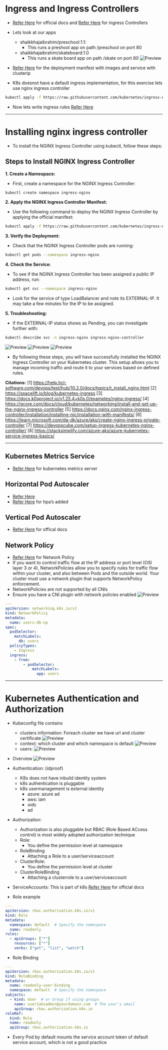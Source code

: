 # Ingress and Ingress Controllers

* [Refer Here](https://kubernetes.io/docs/concepts/services-networking/ingress/) for official docs and [Refer Here](https://kubernetes.io/docs/concepts/services-networking/ingress-controllers/) for ingress Controllers
* Lets look at our apps
  * shaikkhajaibrahim/preschool:1.1:
    * This runs a preshool app on path /preschool on port 80
  * shaikkhajaibrahim/skateboard:1.0
    * This runs a skate board app on path /skate on port 80
![Preview](images/k8s52.png)

* [Refer Here](https://github.com/rithwiksrivastav4/kubernetes/commit/2dbf7c4c4c6c1e6df85eb18aaf00c65d57c4514d) for the deployment manifest with images and service with clusterip
* K8s doesnot have a default ingress implementation, for this exercise lets use nginx ingress controller

```bash
kubectl apply -f https://raw.githubusercontent.com/kubernetes/ingress-nginx/main/deploy/static/provider/cloud/deploy.yaml
```

* Now lets write ingress rules [Refer Here](https://github.com/rithwiksrivastav4/kubernetes/commit/2dbf7c4c4c6c1e6df85eb18aaf00c65d57c4514d#diff-27de092b9888fec9a5745a29ec8ac9d2d959f3fd2a8213e163c1334c84188c77)

----

# Installing nginx ingress controller

* To install the NGINX Ingress Controller using kubectl, follow these steps:

## Steps to Install NGINX Ingress Controller

**1. Create a Namespace:**

* First, create a namespace for the NGINX Ingress Controller:

```bash
kubectl create namespace ingress-nginx
```

**2. Apply the NGINX Ingress Controller Manifest:**

* Use the following command to deploy the NGINX Ingress Controller by applying the official manifest:

```bash
kubectl apply -f https://raw.githubusercontent.com/kubernetes/ingress-nginx/main/deploy/static/provider/cloud/deploy.yaml
```

**3. Verify the Deployment:**

* Check that the NGINX Ingress Controller pods are running:

```bash
kubectl get pods --namespace ingress-nginx
```

**4. Check the Service:**

* To see if the NGINX Ingress Controller has been assigned a public IP address, run:

```bash
kubectl get svc --namespace ingress-nginx
```

* Look for the service of type LoadBalancer and note its EXTERNAL-IP. It may take a few minutes for the IP to be assigned.

**5. Troubleshooting:**

* If the EXTERNAL-IP status shows as Pending, you can investigate further with:

```bash
kubectl describe svc -n ingress-nginx ingress-nginx-controller
```

![Preview](images/k8s58.png)
![Preview](images/k8s59.png)
![Preview](images/k8s60.png)


* By following these steps, you will have successfully installed the NGINX Ingress Controller on your Kubernetes cluster. This setup allows you to manage incoming traffic and route it to your services based on defined rules.

**Citations:**
[1] https://help.hcl-software.com/devops/test/hub/10.2.0/docs/topics/t_install_nginx.html
[2] https://spacelift.io/blog/kubernetes-ingress
[3] https://docs.k0sproject.io/v1.25.4+k0s.0/examples/nginx-ingress/
[4] https://gcore.com/docs/cloud/kubernetes/networking/install-and-set-up-the-nginx-ingress-controller
[5] https://docs.nginx.com/nginx-ingress-controller/installation/installing-nic/installation-with-manifests/
[6] https://learn.microsoft.com/da-dk/azure/aks/create-nginx-ingress-private-controller
[7] https://devopscube.com/setup-ingress-kubernetes-nginx-controller/
[8] https://stacksimplify.com/azure-aks/azure-kubernetes-service-ingress-basics/

----

## Kubernetes Metrics Service

* [Refer Here](https://kubernetes-sigs.github.io/metrics-server/) for kubernetes metrics server

## Horizontal Pod Autoscaler

* [Refer Here](https://kubernetes.io/docs/tasks/run-application/horizontal-pod-autoscale/)
* [Refer Here](https://github.com/rithwiksrivastav4/kubernetes/commit/b1b8ec41bb4da87ea37bb933d7eb05531d3c4327) for hpa’s added

## Vertical Pod Autoscaler

* [Refer Here](https://kubernetes.io/docs/concepts/workloads/autoscaling/) for offical docs

## Network Policy

* [Refer Here](https://kubernetes.io/docs/concepts/services-networking/network-policies/) for Network Policy
* If you want to control traffic flow at the IP address or port level (OSI layer 3 or 4), NetworkPolicies allow you to specify rules for traffic flow within your cluster, and also between Pods and the outside world. Your cluster must use a network plugin that supports NetworkPolicy enforcement.
* NetworkPolicies are not supported by all CNIs
* Ensure you have a CNI plugin with network policies enabled
![Preview](images/k8s53.png)

```yaml
---
apiVersion: networking.k8s.io/v1
kind: NetworkPolicy
metadata:
  name: users-db-np
spec:
  podSelector:
    matchLabels:
      db: users
  policyTypes:
    - Ingress
  ingress:
    - from:
        - podSelector:
            matchLabels:
              app: users
```

----

# Kubernetes Authentication and Authorization

* Kubeconfig file contains
  * clusters information: Foreach cluster we have url and cluster certificate
![Preview](images/k8s54.png)
  * context: which cluster and which namespace is default
![Preview](images/k8s55.png)
  * users:
![Preview](images/k8s56.png)
* Overview
![Preview](images/k8s57.png)
* Authentication: (idproof)
  * K8s does not have inbuild identity system
  * k8s authentication is pluggable
  * k8s usermanagement is external identity
    * azure: azure ad
    * aws: iam
    * oidc
    * ad
* Authorization:
  * Authorization is also pluggable but RBAC (Role Based ACcess control) is most widely adopted authorization technique
  * Role:
    * You define the permission level at namespace
  * RoleBinding
    * Attaching a Role to a user/serviceaccount
  * ClusterRole:
    * You define the permission level at cluster
  * ClusterRoleBinding
    * Attaching a clusterrole to a user/serviceaccount
* ServiceAccounts: This is part of k8s [Refer Here](https://kubernetes.io/docs/concepts/security/service-accounts/) for official docs

* Role example

```yaml
---
apiVersion: rbac.authorization.k8s.io/v1
kind: Role
metadata:
  namespace: default  # Specify the namespace
  name: readonly
rules:
  - apiGroups: ["*"]
    resources: ["*"]
    verbs: ["get", "list", "watch"]
```

* Role Binding

```yaml
---
apiVersion: rbac.authorization.k8s.io/v1
kind: RoleBinding
metadata:
  name: readonly-user-binding
  namespace: default  # Specify the namespace
subjects:
  - kind: User  # or Group if using groups
    name: user1aksadmin@yourdomain.com  # The user's email
    apiGroup: rbac.authorization.k8s.io
roleRef:
  kind: Role
  name: readonly
  apiGroup: rbac.authorization.k8s.io
```

* Every Pod by default mounts the service account token of default service account, which is not a good practice
